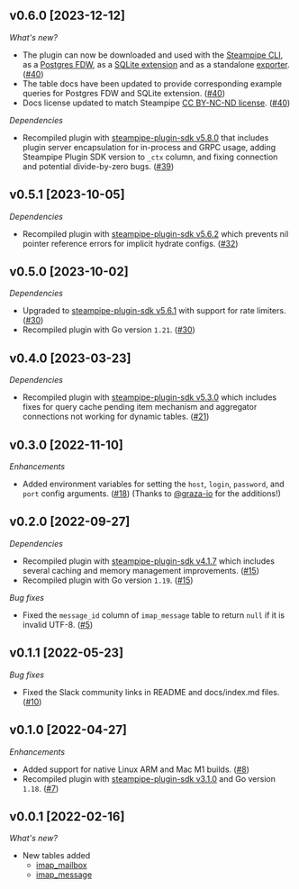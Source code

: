 ## v0.6.0 [2023-12-12]

_What's new?_

- The plugin can now be downloaded and used with the [Steampipe CLI](https://steampipe.io/downloads), as a [Postgres FDW](https://steampipe.io/docs/steampipe_postgres/overview), as a [SQLite extension](https://steampipe.io/docs//steampipe_sqlite/overview) and as a standalone [exporter](https://steampipe.io/docs/steampipe_export/overview). ([#40](https://github.com/turbot/steampipe-plugin-imap/pull/40))
- The table docs have been updated to provide corresponding example queries for Postgres FDW and SQLite extension. ([#40](https://github.com/turbot/steampipe-plugin-imap/pull/40))
- Docs license updated to match Steampipe [CC BY-NC-ND license](https://github.com/turbot/steampipe-plugin-aiven/blob/main/docs/LICENSE). ([#40](https://github.com/turbot/steampipe-plugin-imap/pull/40))

_Dependencies_

- Recompiled plugin with [steampipe-plugin-sdk v5.8.0](https://github.com/turbot/steampipe-plugin-sdk/blob/main/CHANGELOG.md#v580-2023-12-11) that includes plugin server encapsulation for in-process and GRPC usage, adding Steampipe Plugin SDK version to `_ctx` column, and fixing connection and potential divide-by-zero bugs. ([#39](https://github.com/turbot/steampipe-plugin-imap/pull/39))

## v0.5.1 [2023-10-05]

_Dependencies_

- Recompiled plugin with [steampipe-plugin-sdk v5.6.2](https://github.com/turbot/steampipe-plugin-sdk/blob/main/CHANGELOG.md#v562-2023-10-03) which prevents nil pointer reference errors for implicit hydrate configs. ([#32](https://github.com/turbot/steampipe-plugin-imap/pull/32))

## v0.5.0 [2023-10-02]

_Dependencies_

- Upgraded to [steampipe-plugin-sdk v5.6.1](https://github.com/turbot/steampipe-plugin-sdk/blob/main/CHANGELOG.md#v561-2023-09-29) with support for rate limiters. ([#30](https://github.com/turbot/steampipe-plugin-imap/pull/30))
- Recompiled plugin with Go version `1.21`. ([#30](https://github.com/turbot/steampipe-plugin-imap/pull/30))

## v0.4.0 [2023-03-23]

_Dependencies_

- Recompiled plugin with [steampipe-plugin-sdk v5.3.0](https://github.com/turbot/steampipe-plugin-sdk/blob/main/CHANGELOG.md#v530-2023-03-16) which includes fixes for query cache pending item mechanism and aggregator connections not working for dynamic tables. ([#21](https://github.com/turbot/steampipe-plugin-imap/pull/21))

## v0.3.0 [2022-11-10]

_Enhancements_

- Added environment variables for setting the `host`, `login`, `password`, and `port` config arguments. ([#18](https://github.com/turbot/steampipe-plugin-imap/pull/18)) (Thanks to [@graza-io](https://github.com/graza-io) for the additions!)

## v0.2.0 [2022-09-27]

_Dependencies_

- Recompiled plugin with [steampipe-plugin-sdk v4.1.7](https://github.com/turbot/steampipe-plugin-sdk/blob/main/CHANGELOG.md#v417-2022-09-08) which includes several caching and memory management improvements. ([#15](https://github.com/turbot/steampipe-plugin-imap/pull/15))
- Recompiled plugin with Go version `1.19`. ([#15](https://github.com/turbot/steampipe-plugin-imap/pull/15))

_Bug fixes_

- Fixed the `message_id` column of `imap_message` table to return `null` if it is invalid UTF-8. ([#5](https://github.com/turbot/steampipe-plugin-imap/pull/5))

## v0.1.1 [2022-05-23]

_Bug fixes_

- Fixed the Slack community links in README and docs/index.md files. ([#10](https://github.com/turbot/steampipe-plugin-imap/pull/10))

## v0.1.0 [2022-04-27]

_Enhancements_

- Added support for native Linux ARM and Mac M1 builds. ([#8](https://github.com/turbot/steampipe-plugin-imap/pull/8))
- Recompiled plugin with [steampipe-plugin-sdk v3.1.0](https://github.com/turbot/steampipe-plugin-sdk/blob/main/CHANGELOG.md#v310--2022-03-30) and Go version `1.18`. ([#7](https://github.com/turbot/steampipe-plugin-imap/pull/7))

## v0.0.1 [2022-02-16]

_What's new?_

- New tables added
  - [imap_mailbox](https://hub.steampipe.io/plugins/turbot/imap/tables/imap_mailbox)
  - [imap_message](https://hub.steampipe.io/plugins/turbot/imap/tables/imap_message)
